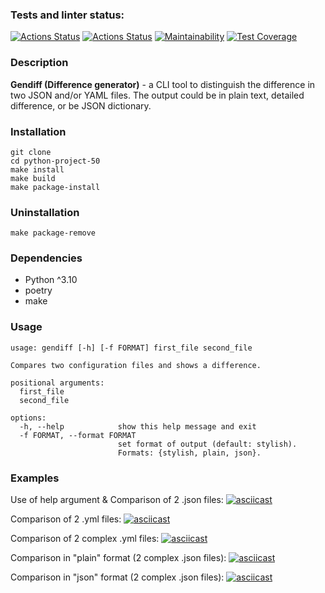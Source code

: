 ### Tests and linter status:
[![Actions Status](https://github.com/Deln0r/python-project-50/workflows/hexlet-check/badge.svg)](https://github.com/Deln0r/python-project-50/actions)
[![Actions Status](https://github.com/Deln0r/python-project-50/actions/workflows/pyci.yml/badge.svg)](https://github.com/Delnor/python-project-50/actions)
[![Maintainability](https://api.codeclimate.com/v1/badges/f7cbfec6c082003cfec9/maintainability)](https://codeclimate.com/github/Deln0r/python-project-50/maintainability)
[![Test Coverage](https://api.codeclimate.com/v1/badges/f7cbfec6c082003cfec9/test_coverage)](https://codeclimate.com/github/Deln0r/python-project-50/test_coverage)


### Description
**Gendiff (Difference generator)** - a CLI tool to distinguish the difference in two JSON and/or YAML files. The output could be in plain text, detailed difference, or be JSON dictionary.

### Installation
```
git clone 
cd python-project-50
make install
make build
make package-install
```

### Uninstallation
```
make package-remove
```

### Dependencies
* Python ^3.10
* poetry
* make

### Usage
```
usage: gendiff [-h] [-f FORMAT] first_file second_file

Compares two configuration files and shows a difference.

positional arguments:
  first_file
  second_file

options:
  -h, --help            show this help message and exit
  -f FORMAT, --format FORMAT
                        set format of output (default: stylish).
                        Formats: {stylish, plain, json}.

```



### Examples

Use of help argument & Comparison of 2 .json files:
[![asciicast](https://asciinema.org/a/fAnxnQu0GNGMY7b1dalsxqGcr.svg)](https://asciinema.org/a/fAnxnQu0GNGMY7b1dalsxqGcr)


Comparison of 2 .yml files:
[![asciicast](https://asciinema.org/a/565610.svg)](https://asciinema.org/a/565610)


Comparison of 2 complex .yml files:
[![asciicast](https://asciinema.org/a/kjPBDAVVb2OBQeDZb1UKdBdQs.svg)](https://asciinema.org/a/kjPBDAVVb2OBQeDZb1UKdBdQs)


Comparison in "plain" format (2 complex .json files):
[![asciicast](https://asciinema.org/a/571593.svg)](https://asciinema.org/a/571593)


Comparison in "json" format (2 complex .json files):
[![asciicast](https://asciinema.org/a/571702.svg)](https://asciinema.org/a/571702)